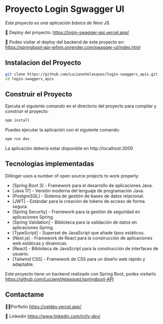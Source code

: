 # Proyecto Login Sgwagger UI
_Este proyecto es una aplicación básica de Next JS._

🔐 Deploy del proyecto: https://login-swagger-api.vercel.app/

🚀 Podes visitar el deploy del backend de este proyecto en:  https://springboot-api-wfnm.onrender.com/swagger-ui/index.html


## Instalacion del Proyecto
```sh
git clone https://github.com/LucianoVelasquez/login-swaggers_apis.git
cd login-swaggers_apis
```
## Construir el Proyecto

Ejecuta el siguiente comando en el directorio del proyecto para compilar y construir el proyecto:

```sh
npm install
```

Puedes ejecutar la aplicación con el siguiente comando:

```sh
npm run dev
```
La aplicación debería estar disponible en http://localhost:3000

## Tecnologias implementadas 

Dillinger uses a number of open source projects to work properly:

- [Spring Boot 3] - Framework para el desarrollo de aplicaciones Java.
- [Java 17] - Versión moderna del lenguaje de programación Java.
- [PostgreSQL] - Sistema de gestión de bases de datos relacional.
- [JWT] - Estándar para la creación de tokens de acceso de forma segura.
- [Spring Security] - Framework para la gestión de seguridad en aplicaciones Spring.
- [Spring Validation] - Biblioteca para la validación de datos en aplicaciones Spring.
- [TypeScript] - Superset de JavaScript que añade tipos estáticos.
- [Next.js] - Framework de React para la construcción de aplicaciones web estáticas y dinámicas.
- [React] - Biblioteca de JavaScript para la construcción de interfaces de usuario.
- [Tailwind CSS] - Framework de CSS para un diseño web rápido y adaptable.

Este proyecto tiene un backend realizado con Spring Boot, podes visitarlo https://github.com/LucianoVelasquez/springboot-API

## Contactame
🧑‍💻Porftolio https://veldev.vercel.app/

🔗 Linkedin https://www.linkedin.com/in/lv-dev/

